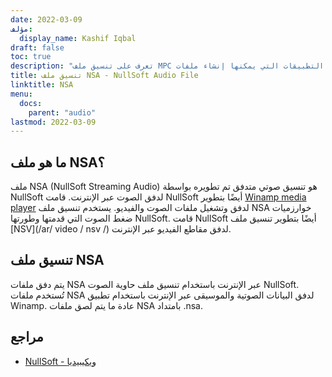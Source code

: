 ```yaml
---
date: 2022-03-09
مؤلف:
  display_name: Kashif Iqbal
draft: false
toc: true
description: "تعرف على تنسيق ملف MPC وواجهات برمجة التطبيقات التي يمكنها إنشاء ملفات MPC وفتحها."
title: تنسيق ملف NSA - NullSoft Audio File
linktitle: NSA
menu:
  docs:
    parent: "audio"
lastmod: 2022-03-09
---
```


## ما هو ملف NSA؟

ملف NSA (NullSoft Streaming Audio) هو تنسيق صوتي متدفق تم تطويره بواسطة NullSoft لدفق الصوت عبر الإنترنت. قامت NullSoft أيضًا بتطوير [Winamp media player](https://www.winamp.com/) لدفق وتشغيل ملفات الصوت والفيديو. يستخدم تنسيق ملف NSA خوارزميات ضغط الصوت التي قدمتها وطورتها NullSoft. قامت NullSoft أيضًا بتطوير تنسيق ملف [NSV](/ar/ video / nsv /) لدفق مقاطع الفيديو عبر الإنترنت.

## تنسيق ملف NSA

يتم دفق ملفات NSA عبر الإنترنت باستخدام تنسيق ملف حاوية الصوت NullSoft. تُستخدم ملفات NSA لدفق البيانات الصوتية والموسيقى عبر الإنترنت باستخدام تطبيق Winamp. عادة ما يتم لصق ملفات NSA بامتداد .nsa.

## مراجع

* [NullSoft - ويكيبيديا](https://en.wikipedia.org/wiki/Nullsoft)

